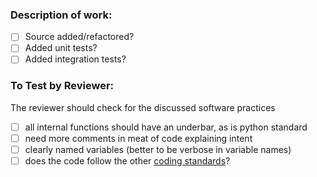 ### Description of work:

- [ ] Source added/refactored?
- [ ] Added unit tests?
- [ ] Added integration tests?

### To Test by Reviewer:

<!-- Instructions for testing. -->

The reviewer should check for the discussed software practices

- [ ] all internal functions should have an underbar, as is python standard
- [ ] need more comments in meat of code explaining intent
- [ ] clearly named variables (better to be verbose in variable names)
- [ ] does the code follow the other [coding standards](https://scse.ornl.gov/drtsans/developer/index.html)?
